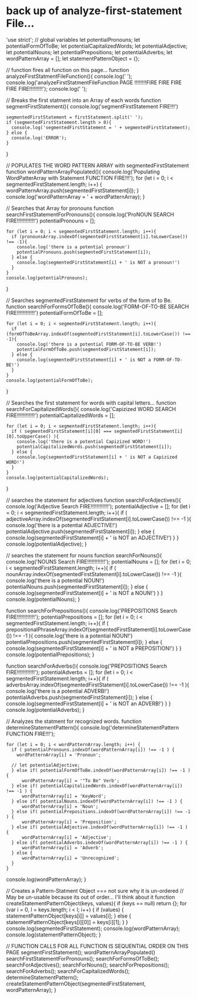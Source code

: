 back up of analyze-first-statement File...
=========================================


'use strict';
// global variables
let potentialPronouns;
let potentialFormOfToBe;
let potentialCapitalizedWords;
let potentialAdjective;
let potentialNouns;
let potentialPrepositions;
let potentialAdverbs;
let wordPatternArray = [];
let statementPatternObject = {};

// function fires all function on this page...
function analyzeFirstStatmentFileFunction(){
  console.log(' ');
  console.log('analyzeFirstStatmentFileFunction PAGE !!!!!!!!FIRE FIRE FIRE FIRE FIRE!!!!!!!!!');
  console.log(' ');

  // Breaks the first statment into an Array of each words
  function segmentFirstStatement(){
    console.log('segmentFirstStatement FIRE!!!')

    segmentedFirstStatement = firstStatement.split(' ');
    if (segmentedFirstStatement.length > 0){
      console.log('segmentedFirstStatement = ' + segmentedFirstStatement);
    } else {
      console.log('ERROR');
    }
  }

  // POPULATES THE WORD PATTERN ARRAY with segmentedFirstStatement
  function wordPatternArrayPopulated(){
    console.log('Populating WordPatterArray with Statement FUNCTION FIRE!!!');
    for (let i = 0; i < segmentedFirstStatement.length; i++) {
      wordPatternArray.push(segmentedFirstStatement[i]);
    }
    console.log('wordPatternArray = ' + wordPatternArray);
  }


  // Searches that Array for pronouns
  function searchFirstStatementForPronouns(){
    console.log('ProNOUN SEARCH FIRE!!!!!!!!!!!!')
    potentialPronouns = [];

    for (let i = 0; i < segmentedFirstStatement.length; i++){
      if (pronounsArray.indexOf(segmentedFirstStatement[i].toLowerCase()) !== -1){
        console.log('there is a potential pronoun')
        potentialPronouns.push(segmentedFirstStatement[i]);
      } else {
        console.log(segmentedFirstStatement[i] + ' is NOT a pronoun!')
      }
    }
    console.log(potentialPronouns);
  }

  // Searches segmentedFirstStatement for verbs of the form of to Be.
  function searchForFormsOfToBe(){
    console.log('FORM-OF-TO-BE SEARCH FIRE!!!!!!!!!!!!')
    potentialFormOfToBe = [];

    for (let i = 0; i < segmentedFirstStatement.length; i++){
      if (formOfToBeArray.indexOf(segmentedFirstStatement[i].toLowerCase()) !== -1){
        console.log('there is a potential FORM-OF-TO-BE VERB!')
        potentialFormOfToBe.push(segmentedFirstStatement[i]);
      } else {
        console.log(segmentedFirstStatement[i] + ' is NOT a FORM-OF-TO-BE!')
      }
    }
    console.log(potentialFormOfToBe);
  }

  // Searches the first statement for words with capital letters...
  function searchForCapitalizedWords(){
    console.log('Capizized WORD SEARCH FIRE!!!!!!!!!!!!')
    potentialCapitalizedWords = [];

    for (let i = 0; i < segmentedFirstStatement.length; i++){
      if ( segmentedFirstStatement[i][0] === segmentedFirstStatement[i][0].toUpperCase() ){
        console.log('there is a potential Capizized WORD!')
        potentialCapitalizedWords.push(segmentedFirstStatement[i]);
      } else {
        console.log(segmentedFirstStatement[i] + ' is NOT a Capizized WORD!')
      }
    }
    console.log(potentialCapitalizedWords);
  }

  // searches the statement for adjectives
  function searchForAdjectives(){
    console.log('Adjective Search FIRE!!!!!!!!!!!!');
    potentialAdjective = [];
    for (let i = 0; i < segmentedFirstStatement.length; i++){
      if ( adjectiveArray.indexOf(segmentedFirstStatement[i].toLowerCase()) !== -1 ){
        console.log('there is a potential ADJECTIVE!')
        potentialAdjective.push(segmentedFirstStatement[i]);
      } else {
        console.log(segmentedFirstStatement[i] + ' is NOT an ADJECTIVE!')
      }
    }
    console.log(potentialAdjective);
  }

  // searches the statement for nouns
  function searchForNouns(){
    console.log('NOUNS Search FIRE!!!!!!!!!!!!');
    potentialNouns = [];
    for (let i = 0; i < segmentedFirstStatement.length; i++){
      if ( nounArray.indexOf(segmentedFirstStatement[i].toLowerCase()) !== -1 ){
        console.log('there is a potential NOUN!')
        potentialNouns.push(segmentedFirstStatement[i]);
      } else {
        console.log(segmentedFirstStatement[i] + ' is NOT a NOUN!')
      }
    }
    console.log(potentialNouns);
  }

  function searchForPrepositions(){
    console.log('PREPOSITIONS Search FIRE!!!!!!!!!!!!');
    potentialPrepositions = [];
    for (let i = 0; i < segmentedFirstStatement.length; i++){
      if ( prepositionalPhraseArray.indexOf(segmentedFirstStatement[i].toLowerCase()) !== -1 ){
        console.log('there is a potential NOUN!')
        potentialPrepositions.push(segmentedFirstStatement[i]);
      } else {
        console.log(segmentedFirstStatement[i] + ' is NOT a PREPOSITION!')
      }
    }
    console.log(potentialPrepositions);
  }

  function searchForAdverbs(){
    console.log('PREPOSITIONS Search FIRE!!!!!!!!!!!!');
    potentialAdverbs = [];
    for (let i = 0; i < segmentedFirstStatement.length; i++){
      if ( adverbsArray.indexOf(segmentedFirstStatement[i].toLowerCase()) !== -1 ){
        console.log('there is a potential ADVERB!')
        potentialAdverbs.push(segmentedFirstStatement[i]);
      } else {
        console.log(segmentedFirstStatement[i] + ' is NOT an ADVERB!')
      }
    }
    console.log(potentialAdverbs);
  }

  // Analyzes the statment for recognized words.
  function determineStatementPattern(){
    console.log('determineStatementPattern FUNCTION FIRE!!!');

    for (let i = 0; i < wordPatternArray.length; i++) {
      if ( potentialPronouns.indexOf(wordPatternArray[i]) !== -1 ) {
        wordPatternArray[i] = 'Pronoun';

      // let potentialAdjective;
      } else if( potentialFormOfToBe.indexOf(wordPatternArray[i]) !== -1 ) {
          wordPatternArray[i] = '"To Be" Verb';
      } else if( potentialCapitalizedWords.indexOf(wordPatternArray[i]) !== -1 ) {
          wordPatternArray[i] = 'KeyWord';
      } else if( potentialNouns.indexOf(wordPatternArray[i]) !== -1 ) {
          wordPatternArray[i] = 'Noun';
      } else if( potentialPrepositions.indexOf(wordPatternArray[i]) !== -1 ) {
          wordPatternArray[i] = 'Preposition';
      } else if( potentialAdjective.indexOf(wordPatternArray[i]) !== -1 ) {
          wordPatternArray[i] = 'Adjective';
      } else if( potentialAdverbs.indexOf(wordPatternArray[i]) !== -1 ) {
          wordPatternArray[i] = 'Adverb';
      } else {
          wordPatternArray[i] = 'Unrecognized';
      }
    }
  console.log(wordPatternArray);
  }

// Creates a Pattern-Statment Object === not sure why it is un-ordered
// May be un-usable because its out of order... I'll think about it
  function createStatementPatternObject(keys, values){
    if (keys == null) return {};
    for (var i = 0, l = keys.length; i < l; i++) {
    if (values) {
      statementPatternObject[keys[i]] = values[i];
    } else {
      statementPatternObject[keys[i][0]] = keys[i][1];
    }
  }
  console.log(segmentedFirstStatement);
  console.log(wordPatternArray);
  console.log(statementPatternObject);
  }

  // FUNCTION CALLS FOR ALL FUNCTION IS SEQUENTIAL ORDER ON THIS PAGE
  segmentFirstStatement();
  wordPatternArrayPopulated()
  searchFirstStatementForPronouns();
  searchForFormsOfToBe();
  searchForAdjectives();
  searchForNouns();
  searchForPrepositions();
  searchForAdverbs();
  searchForCapitalizedWords();
  determineStatementPattern();
  createStatementPatternObject(segmentedFirstStatement, wordPatternArray);
}
